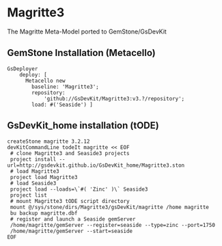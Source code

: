 # Magritte3
The Magritte Meta-Model ported to GemStone/GsDevKit

## GemStone Installation (Metacello)

```Smalltalk
GsDeployer
    deploy: [ 
      Metacello new
        baseline: 'Magritte3';
        repository:
            'github://GsDevKit/Magritte3:v3.?/repository';
        load: #('Seaside') ]
```

## GsDevKit_home installation (tODE)

```
createStone magritte 3.2.12
devKitCommandLine todeIt magritte << EOF
 # clone Magritte3 and Seaside3 projects
 project install --url=http://gsdevkit.github.io/GsDevKit_home/Magritte3.ston
 # load Magritte3
 project load Magritte3
 # load Seaside3 
 project load --loads=\`#( 'Zinc' )\` Seaside3
 project list
 # mount Magritte3 tODE script directory
 mount @/sys/stone/dirs/Magritte3/gsDevKit/magritte /home magritte
 bu backup magritte.dbf
 # register and launch a Seaside gemServer
 /home/magritte/gemServer --register=seaside --type=zinc --port=1750
 /home/magritte/gemServer --start=seaside
EOF
```

